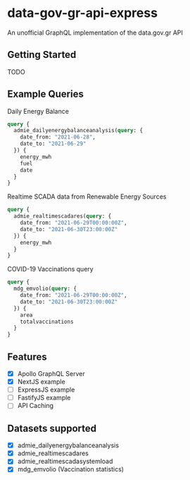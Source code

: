 data-gov-gr-api-express
=======================

An unofficial GraphQL implementation of the data.gov.gr API

## Getting Started

TODO


## Example Queries

Daily Energy Balance
```graphql
query {
  admie_dailyenergybalanceanalysis(query: {
    date_from: "2021-06-28",
    date_to: "2021-06-29"
  }) {
    energy_mwh
    fuel
    date
  }
}
```

Realtime SCADA data from Renewable Energy Sources
```graphql
query {
  admie_realtimescadares(query: {
    date_from: "2021-06-29T00:00:00Z",
    date_to: "2021-06-30T23:00:00Z"
  }) {
    energy_mwh
  }
}
```

COVID-19 Vaccinations query
```graphql
query {
  mdg_emvolio(query: {
    date_from: "2021-06-29T00:00:00Z",
    date_to: "2021-06-30T23:00:00Z"
  }) {
    area
    totalvaccinations
  }
}
```

## Features

- [x] Apollo GraphQL Server
- [x] NextJS example
- [ ] ExpressJS example
- [ ] FastifyJS example
- [ ] API Caching

## Datasets supported

- [x] admie_dailyenergybalanceanalysis
- [x] admie_realtimescadares
- [x] admie_realtimescadasystemload
- [x] mdg_emvolio (Vaccination statistics)